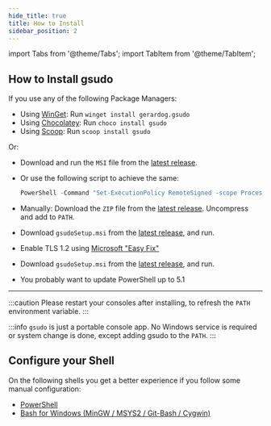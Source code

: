 ```yaml
---
hide_title: true 
title: How to Install
sidebar_position: 2
---
```

import Tabs from '@theme/Tabs';
import TabItem from '@theme/TabItem';

## How to Install gsudo

<Tabs>
  <TabItem value="W10" label="On Windows 10/11" default>

If you use any of the following Package Managers:

- Using [WinGet](https://github.com/microsoft/winget-cli/releases): Run `winget install gerardog.gsudo`
- Using [Chocolatey](https://chocolatey.org/install): Run  `choco install gsudo`
- Using [Scoop](https://scoop.sh): Run `scoop install gsudo`

Or:

- Download and run the `MSI` file from the [latest release](https://github.com/gerardog/gsudo/releases/latest).
- Or use the following script to achieve the same:  
  ```powershell
  PowerShell -Command "Set-ExecutionPolicy RemoteSigned -scope Process; [Net.ServicePointManager]::SecurityProtocol = 'Tls12'; iwr -useb https://raw.githubusercontent.com/gerardog/gsudo/master/installgsudo.ps1 | iex"
  ```
- Manually: Download the `ZIP` file from the [latest release](https://github.com/gerardog/gsudo/releases/latest). Uncompress and add to `PATH`.


  </TabItem>
  <TabItem value="W8" label="Windows 8.1">

- Download `gsudoSetup.msi` from the [latest release](https://github.com/gerardog/gsudo/releases/latest), and run.


  </TabItem>
  <TabItem value="W7" label="Windows 7 SP1">


- Enable TLS 1.2 using [Microsoft "Easy Fix"](https://support.microsoft.com/en-us/topic/update-to-enable-tls-1-1-and-tls-1-2-as-default-secure-protocols-in-winhttp-in-windows-c4bd73d2-31d7-761e-0178-11268bb10392#bkmk_easy)
- Download `gsudoSetup.msi` from the [latest release](https://github.com/gerardog/gsudo/releases/latest), and run.
- You probably want to update PowerShell up to 5.1


  </TabItem>
</Tabs>

---

:::caution
Please restart your consoles after installing, to refresh the `PATH` environment variable.
:::


:::info
`gsudo` is just a portable console app. No Windows service is required or system change is done, except adding gsudo to the `PATH`.
:::


## Configure your Shell

On the following shells you get a better experience if you follow some manual configuration:

- [PowerShell](usage/powershell#powershell-profile-config)
- [Bash for Windows (MinGW / MSYS2 / Git-Bash / Cygwin)](usage/bash-for-windows#bash-profile-config)
